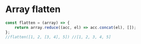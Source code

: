 # Array flatten

```javascript
const flatten = (array) => {
    return array.reduce((acc, el) => acc.concat(el), []);
};
//flatten([1, 2, [3, 4], 5]) //[1, 2, 3, 4, 5]
```